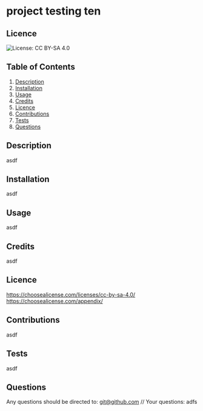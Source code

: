 # project testing ten
  
  ## Licence
  ![License: CC BY-SA 4.0](https://img.shields.io/badge/License-CC_BY--SA_4.0-lightgrey.svg)

  ## Table of Contents
  1. [Description](#description)
  2. [Installation](#installation)
  3. [Usage](#usage)
  4. [Credits](#credits)
  5. [Licence](#licence)
  6. [Contributions](#contributions)
  7. [Tests](#tests)
  8. [Questions](#questions)

  ## Description
  asdf

  ## Installation
  asdf

  ## Usage
  asdf

  ## Credits
  asdf
  
  ## Licence
  https://choosealicense.com/licenses/cc-by-sa-4.0/
  https://choosealicense.com/appendix/

  ## Contributions
  asdf

  ## Tests
  asdf

  ## Questions
  Any questions should be directed to: git@github.com
  // Your questions: adfs

